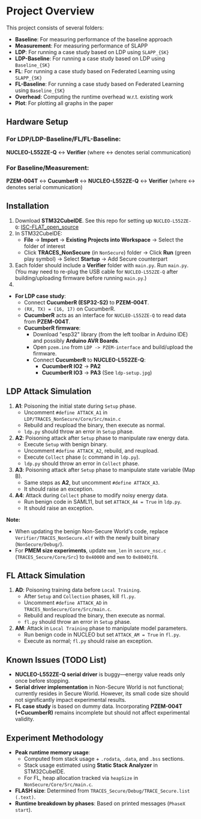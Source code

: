 # Project Overview

This project consists of several folders:

- **Baseline**: For measuring performance of the baseline approach
- **Measurement**: For measuring performance of SLAPP
- **LDP**: For running a case study based on LDP using `SLAPP_{SK}`
- **LDP-Baseline**: For running a case study based on LDP using `Baseline_{SK}`
- **FL**: For running a case study based on Federated Learning using `SLAPP_{SK}`
- **FL-Baseline**: For running a case study based on Federated Learning using `Baseline_{SK}`
- **Overhead**: Computing the runtime overhead w.r.t. existing work
- **Plot**: For plotting all graphs in the paper

## Hardware Setup

### For LDP/LDP-Baseline/FL/FL-Baseline:
**NUCLEO-L552ZE-Q** ↔ **Verifier** (where ↔ denotes serial communication)

### For Baseline/Measurement:
**PZEM-004T** ↔ **CucumberR** ↔ **NUCLEO-L552ZE-Q** ↔ **Verifier** (where ↔ denotes serial communication)

## Installation

1. Download **STM32CubeIDE**. See this repo for setting up `NUCLEO-L552ZE-Q`: [ISC-FLAT_open_source](https://github.com/RIT-CHAOS-SEC/ISC-FLAT_open_source)
2. In STM32CubeIDE:
   - **File** → **Import** → **Existing Projects into Workspace** → Select the folder of interest
   - Click **TRACES_NonSecure** (in `NonSecure`) folder → Click **Run** (green play symbol) → Select **Startup** → Add Secure counterpart
3. Each folder should include a **Verifier** folder with `main.py`. Run `main.py`. (You may need to re-plug the USB cable for `NUCLEO-L552ZE-Q` after building/uploading firmware before running `main.py`.)
4. 

   - **For LDP case study**:
     - Connect **CucumberR (ESP32-S2)** to **PZEM-004T**.
     - `(RX, TX) = (16, 17)` on CucumberR.
     - **CucumberR** acts as an interface for `NUCLEO-L552ZE-Q` to read data from **PZEM-004T**.
     - **CucumberR firmware**:
       - Download "esp32" library (from the left toolbar in Arduino IDE) and possibly **Arduino AVR Boards**.
       - Open `pzem.ino` from `LDP -> PZEM-interface` and build/upload the firmware.
       - Connect **CucumberR** to **NUCLEO-L552ZE-Q**:
         - **CucumberR IO2** → **PA2**
         - **CucumberR IO3** → **PA3** (See `ldp-setup.jpg`)

## LDP Attack Simulation

1. **A1**: Poisoning the initial state during `Setup` phase.
   - Uncomment `#define ATTACK_A1` in `LDP/TRACES_NonSecure/Core/Src/main.c`
   - Rebuild and reupload the binary, then execute as normal.
   - `ldp.py` should throw an error in `Setup` phase.
2. **A2**: Poisoning attack after `Setup` phase to manipulate raw energy data.
   - Execute `Setup` with benign binary.
   - Uncomment `#define ATTACK_A2`, rebuild, and reupload.
   - Execute `Collect` phase (`c` command in `ldp.py`).
   - `ldp.py` should throw an error in `Collect` phase.
3. **A3**: Poisoning attack after `Setup` phase to manipulate state variable (Map B).
   - Same steps as **A2**, but uncomment `#define ATTACK_A3`.
   - It should raise an exception.
4. **A4**: Attack during `Collect` phase to modify noisy energy data.
   - Run benign code in SAML11, but set `ATTACK_A4 = True` in `ldp.py`.
   - It should raise an exception.

**Note:**
- When updating the benign Non-Secure World's code, replace `Verifier/TRACES_NonSecure.elf` with the newly built binary (`NonSecure/Debug/`).
- For **PMEM size experiments**, update `mem_len` in `secure_nsc.c` (`TRACES_Secure/Core/Src`) to `0x40000` and `mem` to `0x80401f8`.

## FL Attack Simulation

1. **AD**: Poisoning training data before `Local Training`.
   - After `Setup` and `Collection` phases, kill `fl.py`.
   - Uncomment `#define ATTACK_AD` in `TRACES_NonSecure/Core/Src/main.c`.
   - Rebuild and reupload the binary, then execute as normal.
   - `fl.py` should throw an error in `Setup` phase.
2. **AM**: Attack in `Local Training` phase to manipulate model parameters.
   - Run benign code in NUCLEO but set `ATTACK_AM = True` in `fl.py`.
   - Execute as normal; `fl.py` should raise an exception.

## Known Issues (TODO List)

- **NUCLEO-L552ZE-Q serial driver** is buggy—energy value reads only once before stopping.
- **Serial driver implementation** in Non-Secure World is not functional; currently resides in Secure World. However, its small code size should not significantly impact experimental results.
- **FL case study** is based on dummy data. Incorporating **PZEM-004T (+CucumberR)** remains incomplete but should not affect experimental validity.

## Experiment Methodology

- **Peak runtime memory usage**:
  - Computed from stack usage + `.rodata`, `.data`, and `.bss` sections.
  - Stack usage estimated using **Static Stack Analyzer** in STM32CubeIDE.
  - For FL, heap allocation tracked via `heapSize` in `NonSecure/Core/Src/main.c`.
- **FLASH size**: Determined from `TRACES_Secure/Debug/TRACE_Secure.list (.text)`.
- **Runtime breakdown by phases**: Based on printed messages (`PhaseX start`).
